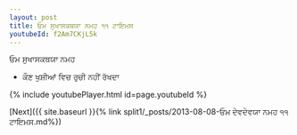 ```yaml
---
layout: post
title: ਓਮ ਸੁਖਾਸਕਥਯਾ ਨਮਹ ੧੧ ਟਾਇਮਸ
youtubeId: f2Am7CKjL5k
---
```

 
 
 ਓਮ ਸੁਖਾਸਕਥਯਾ ਨਮਹ  
 
 -  ਕੌਣ ਖੁਸ਼ੀਆਂ ਵਿਚ ਰੁਚੀ ਨਹੀਂ ਰੱਖਦਾ 
 
  
 
  
 
 
 
 
 
 


{% include youtubePlayer.html id=page.youtubeId %}
 
[Next]({{ site.baseurl }}{% link  split1/_posts/2013-08-08-ਓਮ ਦੇਵਦੇਵਯਾ ਨਮਹ ੧੧ ਟਾਇਮਸ.md%})
 
